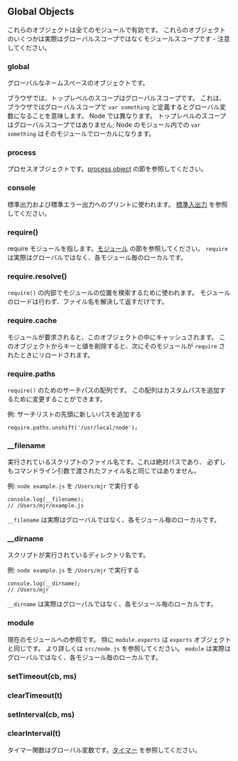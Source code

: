 ## Global Objects

<!--

These object are available in all modules. Some of these objects aren't
actually in the global scope but in the module scope - this will be noted.

-->
これらのオブジェクトは全てのモジュールで有効です。
これらのオブジェクトのいくつかは実際はグローバルスコープではなくモジュールスコープです - 注意してください。

### global

<!--

The global namespace object.

In browsers, the top-level scope is the global scope. That means that in
browsers if you're in the global scope `var something` will define a global
variable. In Node this is different. The top-level scope is not the global
scope; `var something` inside a Node module will be local to that module.

-->
グローバルなネームスペースのオブジェクトです。

ブラウザでは、トップレベルのスコープはグローバルスコープです。
これは、ブラウザではグローバルスコープで `var something` と定義するとグローバル変数になることを意味します。
Node では異なります。
トップレベルのスコープはグローバルスコープではありません;
Node のモジュール内での `var something` はそのモジュールでローカルになります。

### process

<!--

The process object. See the [process object](process.html#process) section.

-->
プロセスオブジェクトです。[process object](process.html#process) の節を参照してください。

### console

<!--

Used to print to stdout and stderr. See the [stdio](stdio.html) section.

-->
標準出力および標準エラー出力へのプリントに使われます。
[標準入出力](stdio.html) を参照してください。

### require()

<!--

To require modules. See the [Modules](modules.html#modules) section.
`require` isn't actually a global but rather local to each module.

-->
require モジュールを指します。[モジュール](modules.html#modules) の節を参照してください。
`require` は実際はグローバルではなく、各モジュール毎のローカルです。

### require.resolve()

<!--

Use the internal `require()` machinery to look up the location of a module,
but rather than loading the module, just return the resolved filename.

-->
`require()` の内部でモジュールの位置を検索するために使われます。
モジュールのロードは行わず、ファイル名を解決して返すだけです。

### require.cache

<!--

Modules are cached in this object when they are required. By deleting a key
value from this object, the next `require` will reload the module.

-->
モジュールが要求されると、このオブジェクトの中にキャッシュされます。
このオブジェクトからキーと値を削除すると、次にそのモジュールが
`require` されたときにリロードされます。

### require.paths

<!--

An array of search paths for `require()`.  This array can be modified to add
custom paths.

-->
`require()` のためのサーチパスの配列です。
この配列はカスタムパスを追加するために変更することができます。

<!--

Example: add a new path to the beginning of the search list

-->
例: サーチリストの先頭に新しいパスを追加する

    require.paths.unshift('/usr/local/node');


### __filename

<!--

The filename of the script being executed.  This is the absolute path, and not necessarily
the same filename passed in as a command line argument.

-->
実行されているスクリプトのファイル名です。これは絶対パスであり、
必ずしもコマンドライン引数で渡されたファイル名と同じではありません。

<!--

Example: running `node example.js` from `/Users/mjr`

-->
例: `node example.js` を `/Users/mjr` で実行する

    console.log(__filename);
    // /Users/mjr/example.js

<!--

`__filename` isn't actually a global but rather local to each module.

-->
`__filename` は実際はグローバルではなく、各モジュール毎のローカルです。

### __dirname

<!--

The dirname of the script being executed.

-->
スクリプトが実行されているディレクトリ名です。

<!--

Example: running `node example.js` from `/Users/mjr`

-->
例: `node example.js` を `/Users/mjr` で実行する

    console.log(__dirname);
    // /Users/mjr

<!--

`__dirname` isn't actually a global but rather local to each module.

-->
`__dirname` は実際はグローバルではなく、各モジュール毎のローカルです。


### module

<!--

A reference to the current module. In particular
`module.exports` is the same as the `exports` object. See `src/node.js`
for more information.
`module` isn't actually a global but rather local to each module.

-->
現在のモジュールへの参照です。
特に `module.exports` は `exports` オブジェクトと同じです。
より詳しくは `src/node.js` を参照してください。
`module` は実際はグローバルではなく、各モジュール毎のローカルです。

### setTimeout(cb, ms)
### clearTimeout(t)
### setInterval(cb, ms)
### clearInterval(t)

<!--

The timer functions are global variables. See the [timers](timers.html) section.
-->
タイマー関数はグローバル変数です。[タイマー](timers.html) を参照してください。
